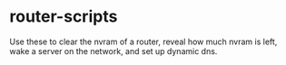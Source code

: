 # router-scripts

Use these to clear the nvram of a router, reveal how much nvram is left, wake a server on the network, and set up dynamic dns.
